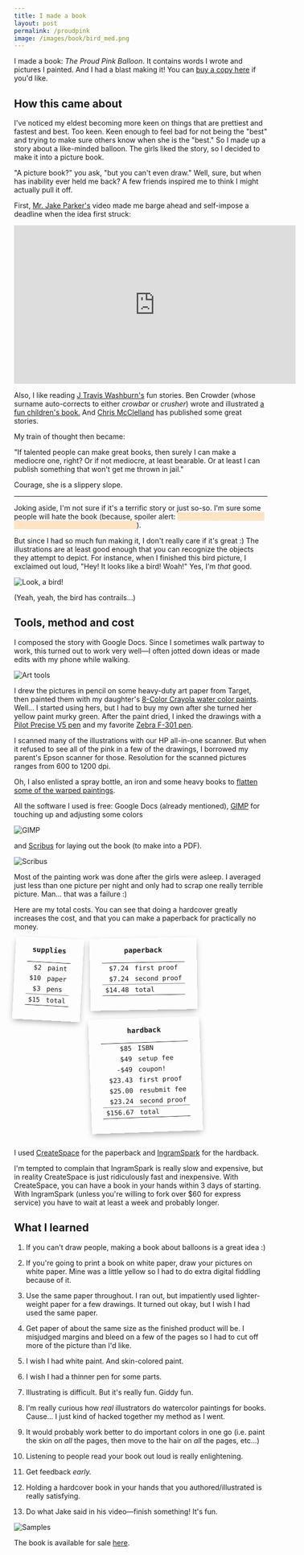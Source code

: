 ```yaml
---
title: I made a book
layout: post
permalink: /proudpink
image: /images/book/bird_med.png
---
```


<style>
.spoiler {
    cursor: pointer;
    color: bisque;
    background-color: bisque;
    -webkit-user-select: none;  /* Chrome all / Safari all */
    -moz-user-select: none;     /* Firefox all */
    -ms-user-select: none;      /* IE 10+ */
    user-select: none;
}
.spoiler:focus {
    color: inherit;
    background-color: inherit;
    outline: none;
}
</style>

<script>
$(function() {
    $('a[href^=http]').each(function() {
        if (this.href.indexOf(location.hostname) === -1) {
            $(this).attr({
                target: "_blank",
                title: "Opens in a new window",
                rel: "noopener noreferrer",
            });
        }
    })
});
</script>

I made a book: *The Proud Pink Balloon*.  It contains words I wrote and pictures I painted.  And I had a blast making it!  You can <a href="http://www.theproudpinkballoon.com">buy a copy here</a> if you'd like.

## How this came about

I've noticed my eldest becoming more keen on things that are prettiest and fastest and best.  Too keen.  Keen enough to feel bad for not being the "best" and trying to make sure others know when she is the "best."  So I made up a story about a like-minded balloon.  The girls liked the story, so I decided to make it into a picture book.

"A picture book?" you ask, "but you can't even draw."  Well, sure, but when has inability ever held me back?  A few friends inspired me to think I might actually pull it off.

First, [Mr. Jake Parker's](http://mrjakeparker.com/) video made me barge ahead and self-impose a deadline when the idea first struck:

<iframe width="560" height="315" style="margin: 0 auto;" src="https://www.youtube.com/embed/lRtV-ugIT0k" frameborder="0" allowfullscreen></iframe>

Also, I like reading [J Travis Washburn's](http://www.jwashburn.com/) fun stories.  Ben Crowder (whose surname auto-corrects to either *crowbar* or *crusher*) wrote and illustrated [a fun children's book.](http://bencrowder.net/books/picture-books/the-circle-book/)  And [Chris McClelland](http://theprovocanyonreview.net/about-us.html) has published some great stories.

My train of thought then became:

"If talented people can make great books, then surely I can make a mediocre one, right?  Or if not mediocre, at least bearable. Or at least I can publish something that won't get me thrown in jail."

Courage, she is a slippery slope.

---

Joking aside, I'm not sure if it's a terrific story or just so-so. I'm sure some people will hate the book (because, spoiler alert: <span class="spoiler" tabindex="0">if you've ever seen a child with a balloon, you know how it ends</span>).

But since I had so much fun making it, I don't really care if it's great :) The illustrations are at least good enough that you can recognize the objects they attempt to depict.  For instance, when I finished this bird picture, I exclaimed out loud, "Hey! It looks like a bird! Woah!" Yes, I'm *that* good.

![Look, a bird!](/images/book/bird_med.png)

(Yeah, yeah, the bird has contrails...)



## Tools, method and cost

I composed the story with Google Docs.  Since I sometimes walk partway to work, this turned out to work very well&mdash;I often jotted down ideas or made edits with my phone while walking.

![Art tools](/images/book/arttools_med.png)

I drew the pictures in pencil on some heavy-duty art paper from Target, then painted them with my daughter's [8-Color Crayola water color paints](http://www.target.com/p/crayola-8ct-watercolor-painting-kit-multicolor/-/A-14151836).  Well... I started using hers, but I had to buy my own after she turned her yellow paint murky green.  After the paint dried, I inked the drawings with a [Pilot Precise V5 pen](https://www.amazon.com/Pilot-Precise-Stick-Rolling-35334/dp/B00006IEBI) and my favorite [Zebra F-301 pen](https://www.amazon.com/Zebra-Stainless-Retractable-Pen-27112/dp/B001JT1ADW).

I scanned many of the illustrations with our HP all-in-one scanner.  But when it refused to see all of the pink in a few of the drawings, I borrowed my parent's Epson scanner for those.  Resolution for the scanned pictures ranges from 600 to 1200 dpi.

Oh, I also enlisted a spray bottle, an iron and some heavy books to [flatten some of the warped paintings](https://www.youtube.com/watch?v=tL6fxMgtU9A).

All the software I used is free:  Google Docs (already mentioned), [GIMP](https://www.gimp.org/) for touching up and adjusting some colors

![GIMP](/images/book/gimp.png)

and [Scribus](https://www.scribus.net/) for laying out the book (to make into a PDF).

![Scribus](/images/book/scribus.png)

Most of the painting work was done after the girls were asleep.  I averaged just less than one picture per night and only had to scrap one really terrible picture.  Man... that was a failure :)

Here are my total costs.  You can see that doing a hardcover greatly increases the cost, and that you can make a paperback for practically no money.

<style>
div.receipt {
  padding: 1rem 1.5rem;
  box-shadow: 0px 5px 13px -3px rgba(0,0,0,0.4);
  display: inline-block;
  margin-bottom: 1rem;
  margin-right: 1rem;
  font-family: monospace;
  float: left;
  background: url(/images/book/paper.jpg);
}
div.receipt .title {
  font-weight: bold;
  text-align: center;
  margin-bottom: 1rem;
}
div.receipt table {
  border-collapse: collapse;
}
div.receipt table td {
  padding: 3px 6px;
}
div.receipt table td:first-child {
  text-align: right;
}
div.receipt table tr.section td {
  border-top: 1px solid rgba(0,0,0,0.5);
}
</style>

<div class="receipt" style="transform: rotateZ(3deg);">
  <div class="title">supplies</div>
  <table class="receipt">
    <tr>
      <td>$2</td>
      <td>paint</td>
    </tr>
    <tr>
      <td>$10</td>
      <td>paper</td>
    </tr>
    <tr>
      <td>$3</td>
      <td>pens</td>
    </tr>
    <tr class="section">
      <td>$15</td>
      <td>total</td>
    </tr>
  </table>
</div>

<div class="receipt" style="transform: rotateZ(-1deg);">
  <div class="title">paperback</div>
  <table>
    <tr>
      <td>$7.24</td>
      <td>first proof</td>
    </tr>
    <tr>
      <td>$7.24</td>
      <td>second proof</td>
    </tr>
    <tr class="section">
      <td>$14.48</td>
      <td>total</td>
    </tr>
  </table>
</div>

<div class="receipt" style="transform: rotateZ(-2deg);">
  <div class="title">hardback</div>
  <table>
    <tr>
      <td>$85</td>
      <td>ISBN</td>
    </tr>
    <tr>
      <td>$49</td>
      <td>setup fee</td>
    </tr>
    <tr>
      <td>-$49</td>
      <td>coupon!</td>
    </tr>
    <tr>
      <td>$23.43</td>
      <td>first proof</td>
    </tr>
    <tr>
      <td>$25.00</td>
      <td>resubmit fee</td>
    </tr>
    <tr>
      <td>$23.24</td>
      <td>second proof</td>
    </tr>
    <tr class="section">
      <td>$156.67</td>
      <td>total</td>
    </tr>
  </table>
</div>

<div style="clear: both; margin-bottom: 1rem;"></div>

I used [CreateSpace](https://www.createspace.com/) for the paperback and [IngramSpark](http://www.ingramspark.com/) for the hardback.

I'm tempted to complain that IngramSpark is really slow and expensive, but in reality CreateSpace is just ridiculously fast and inexpensive.  With CreateSpace, you can have a book in your hands within 3 days of starting.  With IngramSpark (unless you're willing to fork over $60 for express service) you have to wait at least a week and probably longer.


## What I learned

1. If you can't draw people, making a book about balloons is a great idea :)

1. If you're going to print a book on white paper, draw your pictures on white paper.  Mine was a little yellow so I had to do extra digital fiddling because of it.

1. Use the same paper throughout.  I ran out, but impatiently used lighter-weight paper for a few drawings.  It turned out okay, but I wish I had used the same paper.

1. Get paper of about the same size as the finished product will be.  I misjudged margins and bleed on a few of the pages so I had to cut off more of the picture than I'd like.

1. I wish I had white paint.  And skin-colored paint.

1. I wish I had a thinner pen for some parts.

1. Illustrating is difficult.  But it's really fun.  Giddy fun.

1. I'm really curious how *real* illustrators do watercolor paintings for books.  Cause... I just kind of hacked together my method as I went.

1. It would probably work better to do important colors in one go (i.e. paint the skin on *all* the pages, then move to the hair on *all* the pages, etc...)

1. Listening to people read your book out loud is really enlightening.

1. Get feedback *early.*

1. Holding a hardcover book in your hands that you authored/illustrated is really satisfying.

1. Do what Jake said in his video&mdash;finish something!  It's fun.

![Samples](/images/book/severalpics_med.png)

The book is available for sale <a href="http://www.theproudpinkballoon.com">here</a>.
